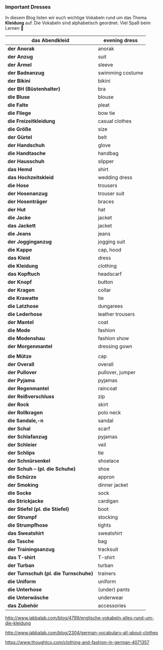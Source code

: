 ### Important Dresses

In diesem Blog listen wir euch wichtige Vokabeln rund um das Thema **Kleidung** auf. Die Vokabeln sind alphabetisch geordnet. Viel Spaß beim Lernen 🙂

| **das Abendkleid**                     | evening dress    |
| -------------------------------------- | ---------------- |
| **der Anorak**                         | anorak           |
| **der Anzug**                          | suit             |
| **der Ärmel**                          | sleeve           |
| **der Badeanzug**                      | swimming costume |
| **der Bikini**                         | bikini           |
| **der BH (Büstenhalter)**              | bra              |
| **die Bluse**                          | blouse           |
| **die Falte**                          | pleat            |
| **die Fliege**                         | bow tie          |
| **die Freizeitkleidung**               | casual clothes   |
| **die Größe**                          | size             |
| **der Gürtel**                         | belt             |
| **der Handschuh**                      | glove            |
| **die Handtasche**                     | handbag          |
| **der Hausschuh**                      | slipper          |
| **das Hemd**                           | shirt            |
| **das Hochzeitskleid**                 | wedding dress    |
| **die Hose**                           | trousers         |
| **der Hosenanzug**                     | trouser suit     |
| **der Hosenträger**                    | braces           |
| **der Hut**                            | hat              |
| **die Jacke**                          | jacket           |
| **das Jackett**                        | jacket           |
| **die Jeans**                          | jeans            |
| **der Jogginganzug**                   | jogging suit     |
| **die Kappe**                          | cap, hood        |
| **das Kleid**                          | dress            |
| **die Kleidung**                       | clothing         |
| **das Kopftuch**                       | headscarf        |
| **der Knopf**                          | button           |
| **der Kragen**                         | collar           |
| **die Krawatte**                       | tie              |
| **die Latzhose**                       | dungarees        |
| **die Lederhose**                      | leather trousers |
| **der Mantel**                         | coat             |
| **die Mode**                           | fashion          |
| **die Modenshau**                      | fashion show     |
| **der Morgenmantel**                   | dressing gown    |
|                                        |                  |
| **die Mütze**                          | cap              |
| **der Overall**                        | overall          |
| **der Pullover**                       | pullover, jumper |
| **der Pyjama**                         | pyjamas          |
| **der Regenmantel**                    | raincoat         |
| **der Reißverschluss**                 | zip              |
| **der Rock**                           | skirt            |
| **der Rollkragen**                     | polo neck        |
| **die Sandale,-n**                     | sandal           |
| **der Schal**                          | scarf            |
| **der Schlafanzug**                    | pyjamas          |
| **der Schleier**                       | veil             |
| **der Schlips**                        | tie              |
| **der Schnürsenkel**                   | shoelace         |
| **der Schuh – (pl. die Schuhe)**       | shoe             |
| **die Schürze**                        | appron           |
| **der Smoking**                        | dinner jacket    |
| **die Socke**                          | sock             |
| **die Strickjacke**                    | cardigan         |
| **der Stiefel (pl. die Stiefel)**      | boot             |
| **der Strumpf**                        | stocking         |
| **die Strumpfhose**                    | tights           |
| **das Sweatshirt**                     | sweatshirt       |
| **die Tasche**                         | bag              |
| **der Trainingsanzug**                 | tracksuit        |
| **das T-shirt**                        | T-shirt          |
| **der Turban**                         | turban           |
| **der Turnschuh (pl. die Turnschuhe)** | trainers         |
| **die Uniform**                        | uniform          |
| **die Unterhose**                      | (under) pants    |
| **die Unterwäsche**                    | underwear        |
| **das Zubehör**                        | accessories      |

 





http://www.jabbalab.com/blog/4799/englische-vokabeln-alles-rund-um-die-kleidung

http://www.jabbalab.com/blog/2304/german-vocabulary-all-about-clothes

https://www.thoughtco.com/clothing-and-fashion-in-german-4071357